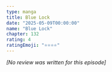 ```yaml
---
type: manga
title: Blue Lock
date: "2025-05-09T00:00:00"
name: "Blue Lock"
chapter: 132
rating: 4
ratingEmoji: "⭐️⭐️⭐️⭐️"
---
```


_[No review was written for this episode]_
